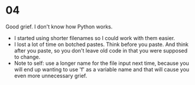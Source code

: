 # 04

Good grief.  I don't know how Python works.

* I started using shorter filenames so I could work with them easier.
* I lost a lot of time on botched pastes.  Think before you paste.  And think after you paste, so you don't leave old code in that you were supposed to change.
* Note to self: use a longer name for the file input next time, because you will end up wanting to use 'f' as a variable name and that will cause you even more unnecessary grief.
